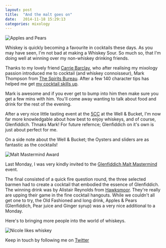 ```yaml
---
layout: post
title:  "And the malt goes on"
date:   2014-11-18 15:29:13
categories: mixology
---
```


![Apples and Pears](https://raw.githubusercontent.com/raphaelleheaf/nevercinderella/gh-pages/_assets/apples_pears.jpg)

Whiskey is quickly becoming a favourite in cocktails these days. As you may have seen, I'm not bad at making a Whiskey Sour. So much so, that I'm doing well at winning over my non-whiskey drinking friends.

Thanks to my lovely friend [Carrie Barclay](https://twitter.com/digibungalow), who after realising my mixology passion introduced me to cocktail (and whiskey connoisseur), Mark Thompson from [The Spirits Bureau](https://twitter.com/spiritsbureau). After a few 140 character tips has helped me get [my cocktail skills up](http://nevercinderella.com/mixology/2014/08/22/becoming-the-cocktail-mistress/).

Mark is awesome and if you ever get to bump into him then make sure you get a few mins with him. You'll come away wanting to talk about food and drink for the rest of the evening. 

After a very nice little tasting event at the [5CC](http://www.5cc-london.com/) at the Well & Bucket, I'm now far more knowledgable about how best to enjoy whiskeys, and of course, Glenfiddich. Thnaks Mark! For future refernce; Glenfiddich on it's own is just about perfect for me.

On a side note about the Well & Bucket; the Oysters and sliders are as fantastic as the cocktails!

![Malt Mastermind Award](https://raw.githubusercontent.com/raphaelleheaf/nevercinderella/gh-pages/_assets/malt_award.jpg)

Last Monday, I was very kindly invited to the [Glenfiddich Malt Mastermind](https://www.glenfiddich.com/uk/explore/malt-mastermind/) event.  

The final consisted of a quick fire question round, the three selected barmen had to create a cocktail that embodied the essence of Glenfiddich. The winning drink was by Alistair Reynolds from [Hawksmoor](http://thehawksmoor.com/drink/wine). They're really are upping their game in the fine cocktail hangouts. While we couldn't all get one to try, the Old Fashioned and long drink, Apples & Pears (Glenfiddich, Pear juice and Ginger syrup) was a very nice additional to a Monday.

Here's to bringing more people into the world of whiskeys.  

![Nicole likes whiskey](https://raw.githubusercontent.com/raphaelleheaf/nevercinderella/gh-pages/_assets/nicole_and_whiskey.jpg)


Keep in touch by following me on [Twitter](https://twitter.com/cinderellanever) 


